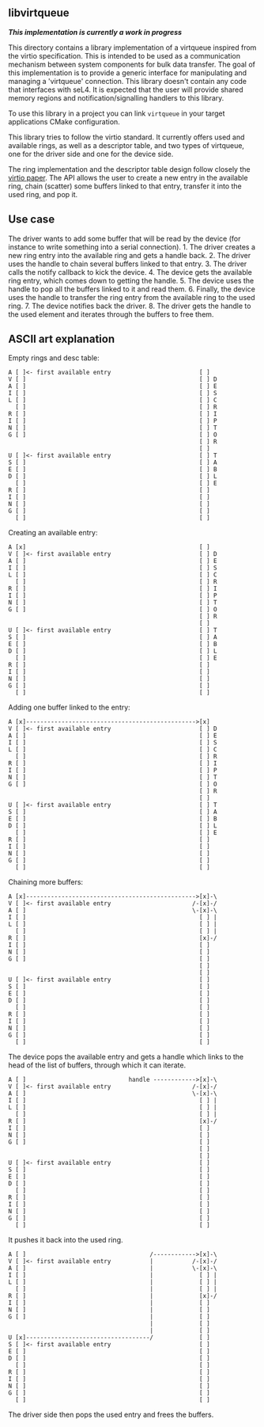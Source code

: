 <!--
    Copyright 2019, Data61, CSIRO (ABN 41 687 119 230)

    SPDX-License-Identifier: CC-BY-SA-4.0
-->

libvirtqueue
-------------

**_This implementation is currently a work in progress_**

This directory contains a library implementation of a virtqueue inspired from
the virtio specification. This is intended to be used as a communication
mechanism between system components for bulk data transfer.
The goal of this implementation is to provide a generic interface for manipulating
and managing a 'virtqueue' connection. This library doesn't contain any code that
interfaces with seL4. It is expected that the user will provide
shared memory regions and notification/signalling handlers to this library.

To use this library in a project you can link `virtqueue` in your
target applications CMake configuration.

This library tries to follow the virtio standard. It currently offers used and
available rings, as well as a descriptor table, and two types of virtqueue, one
for the driver side and one for the device side.

The ring implementation and the descriptor table design follow closely the
[virtio paper](https://www.ozlabs.org/~rusty/virtio-spec/virtio-paper.pdf). The
API allows the user to create a new entry in the available ring, chain (scatter)
some buffers linked to that entry, transfer it into the used ring, and pop it.

Use case
----------

The driver wants to add some buffer that will be read by the device (for
instance to write something into a serial connection).
    1. The driver creates a new ring entry into the available ring and gets a
       handle back.
    2. The driver uses the handle to chain several buffers linked to that entry.
    3. The driver calls the notify callback to kick the device.
    4. The device gets the available ring entry, which comes down to getting the
       handle.
    5. The device uses the handle to pop all the buffers linked to it and read
       them.
    6. Finally, the device uses the handle to transfer the ring entry from the
       available ring to the used ring.
    7. The device notifies back the driver.
    8. The driver gets the handle to the used element and iterates through the
       buffers to free them.

ASCII art explanation
----------

Empty rings and desc table:
```
A [ ]<- first available entry                         [ ]
V [ ]                                                 [ ] D
A [ ]                                                 [ ] E
I [ ]                                                 [ ] S
L [ ]                                                 [ ] C
  [ ]                                                 [ ] R
R [ ]                                                 [ ] I
I [ ]                                                 [ ] P
N [ ]                                                 [ ] T
G [ ]                                                 [ ] O
                                                      [ ] R
                                                      [ ]
U [ ]<- first available entry                         [ ] T
S [ ]                                                 [ ] A
E [ ]                                                 [ ] B
D [ ]                                                 [ ] L
  [ ]                                                 [ ] E
R [ ]                                                 [ ]
I [ ]                                                 [ ]
N [ ]                                                 [ ]
G [ ]                                                 [ ]
  [ ]                                                 [ ]
```

Creating an available entry:

```
A [x]                                                 [ ]
V [ ]<- first available entry                         [ ] D
A [ ]                                                 [ ] E
I [ ]                                                 [ ] S
L [ ]                                                 [ ] C
  [ ]                                                 [ ] R
R [ ]                                                 [ ] I
I [ ]                                                 [ ] P
N [ ]                                                 [ ] T
G [ ]                                                 [ ] O
                                                      [ ] R
                                                      [ ]
U [ ]<- first available entry                         [ ] T
S [ ]                                                 [ ] A
E [ ]                                                 [ ] B
D [ ]                                                 [ ] L
  [ ]                                                 [ ] E
R [ ]                                                 [ ]
I [ ]                                                 [ ]
N [ ]                                                 [ ]
G [ ]                                                 [ ]
  [ ]                                                 [ ]
```

Adding one buffer linked to the entry:

```
A [x]------------------------------------------------>[x]
V [ ]<- first available entry                         [ ] D
A [ ]                                                 [ ] E
I [ ]                                                 [ ] S
L [ ]                                                 [ ] C
  [ ]                                                 [ ] R
R [ ]                                                 [ ] I
I [ ]                                                 [ ] P
N [ ]                                                 [ ] T
G [ ]                                                 [ ] O
                                                      [ ] R
                                                      [ ]
U [ ]<- first available entry                         [ ] T
S [ ]                                                 [ ] A
E [ ]                                                 [ ] B
D [ ]                                                 [ ] L
  [ ]                                                 [ ] E
R [ ]                                                 [ ]
I [ ]                                                 [ ]
N [ ]                                                 [ ]
G [ ]                                                 [ ]
  [ ]                                                 [ ]
```

Chaining more buffers:

```
A [x]------------------------------------------------>[x]-\
V [ ]<- first available entry                       /-[x]-/
A [ ]                                               \-[x]-\
I [ ]                                                 [ ] |
L [ ]                                                 [ ] |
  [ ]                                                 [ ] |
R [ ]                                                 [x]-/
I [ ]                                                 [ ]
N [ ]                                                 [ ]
G [ ]                                                 [ ]
                                                      [ ]
                                                      [ ]
U [ ]<- first available entry                         [ ]
S [ ]                                                 [ ]
E [ ]                                                 [ ]
D [ ]                                                 [ ]
  [ ]                                                 [ ]
R [ ]                                                 [ ]
I [ ]                                                 [ ]
N [ ]                                                 [ ]
G [ ]                                                 [ ]
  [ ]                                                 [ ]
```

The device pops the available entry and gets a handle which links to the head of
the list of buffers, through which it can iterate.

```
A [ ]                             handle ------------>[x]-\
V [ ]<- first available entry                       /-[x]-/
A [ ]                                               \-[x]-\
I [ ]                                                 [ ] |
L [ ]                                                 [ ] |
  [ ]                                                 [ ] |
R [ ]                                                 [x]-/
I [ ]                                                 [ ]
N [ ]                                                 [ ]
G [ ]                                                 [ ]
                                                      [ ]
                                                      [ ]
U [ ]<- first available entry                         [ ]
S [ ]                                                 [ ]
E [ ]                                                 [ ]
D [ ]                                                 [ ]
  [ ]                                                 [ ]
R [ ]                                                 [ ]
I [ ]                                                 [ ]
N [ ]                                                 [ ]
G [ ]                                                 [ ]
  [ ]                                                 [ ]
```

It pushes it back into the used ring.

```
A [ ]                                   /------------>[x]-\
V [ ]<- first available entry           |           /-[x]-/
A [ ]                                   |           \-[x]-\
I [ ]                                   |             [ ] |
L [ ]                                   |             [ ] |
  [ ]                                   |             [ ] |
R [ ]                                   |             [x]-/
I [ ]                                   |             [ ]
N [ ]                                   |             [ ]
G [ ]                                   |             [ ]
                                        |             [ ]
                                        |             [ ]
U [x]-----------------------------------/             [ ]
S [ ]<- first available entry                         [ ]
E [ ]                                                 [ ]
D [ ]                                                 [ ]
  [ ]                                                 [ ]
R [ ]                                                 [ ]
I [ ]                                                 [ ]
N [ ]                                                 [ ]
G [ ]                                                 [ ]
  [ ]                                                 [ ]
```

The driver side then pops the used entry and frees the buffers.
